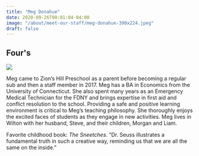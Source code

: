 ```yaml
---
title: "Meg Donahue"
date: 2020-09-26T00:01:04-04:00
image: "/about/meet-our-staff/meg-donahue-390x224.jpeg"
draft: false
---
```


## Four's

![](/about/meet-our-staff/meg-donahue-150x150.jpeg)

Meg came to Zion’s Hill Preschool as a parent before becoming a regular sub and then a staff member in 2017. Meg has a BA in Economics from the University of Connecticut. She also spent many years as an Emergency Medical Technician for the FDNY and brings expertise in first aid and conflict resolution to the school. Providing a safe and positive learning environment is critical to Meg’s teaching philosophy. She thoroughly enjoys the excited faces of students as they engage in new activities. Meg lives in Wilton with her husband, Steve, and their children, Morgan and Liam.

Favorite childhood book: *The Sneetches*. “Dr. Seuss illustrates a fundamental truth in such a creative way, reminding us that we are all the same on the inside.”
